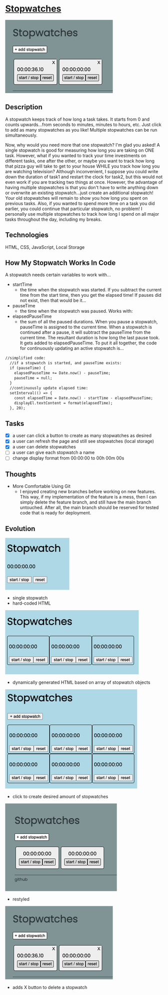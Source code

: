 # [Stopwatches](https://stopwatches.netlify.app/)

![thumbnail](./github_images/v5.png)

## Description

A stopwatch keeps track of how long a task takes. It starts from 0 and counts upwards...from seconds to minutes, minutes to hours, etc. Just click to add as many stopwatches as you like! Multiple stopwatches can be run simultaneously.

Now, why would you need more that one stopwatch? I'm glad you asked! A single stopwatch is good for measuring how long you are taking on ONE task. However, what if you wanted to track your time investments on different tasks, one after the other, or maybe you want to track how long that pizza guy will take to get to your house WHILE you track how long you are watching television? Although inconvenient, I suppose you could write down the duration of task1 and restart the clock for task2, but this would not even work if you are tracking two things at once. However, the advantage of having multiple stopwatches is that you don't have to write anything down or overwrite an existing stopwatch...just create an additional stopwatch! Your old stopwatches will remain to show you how long you spent on previous tasks. Also, if you wanted to spend more time on a task you did earlier, you could continue that particular stopwatch, no problem! I personally use multiple stopwatches to track how long I spend on all major tasks throughout the day, including my breaks.

## Technologies

HTML, CSS, JavaScript, Local Storage

## How My Stopwatch Works In Code

A stopwatch needs certain variables to work with...

- startTime
  - the time when the stopwatch was started. If you subtract the current time from the start time, then you get the elapsed time! If pauses did not exist, then that would be it...
- pauseTime
  - the time when the stopwatch was paused. Works with:
- elapsedPauseTime
  - the sum of all the paused durations. When you pause a stopwatch, pauseTime is assigned to the current time. When a stopwatch is continued after a pause, it will subtract the pauseTime from the current time. The resultant duration is how long the last pause took. It gets added to elapsedPauseTime.
    To put it all together, the code for continuously updating an active stopwatch is...

```
//simplified code:
  //if a stopwatch is started, and pauseTime exists:
  if (pauseTime) {
    elapsedPauseTime += Date.now() - pauseTime;
    pauseTime = null;
  }
  //continuously update elapsed time:
  setInterval(() => {
    const elapsedTime = Date.now() - startTime - elapsedPauseTime;
    displayEl.textContent = format(elapsedTime);
  }, 20);
```

## Tasks

- [x] a user can click a button to create as many stopwatches as desired
- [x] a user can refresh the page and still see stopwatches (local storage)
- [x] a user can delete stopwatches
- [ ] a user can give each stopwatch a name
- [ ] change display format from 00:00:00 to 00h 00m 00s

## Thoughts

- More Comfortable Using Git
  - I enjoyed creating new branches before working on new features. This way, if my implementation of the feature is a mess, then I can simply delete the feature branch, and still have the main branch untouched. After all, the main branch should be reserved for tested code that is ready for deployment.

## Evolution

![version 1](./github_images/v1.png)

- single stopwatch
- hard-coded HTML

![version 2](./github_images/v2.png)

- dynamically generated HTML based on array of stopwatch objects

![version 3](./github_images/v3.png)

- click to create desired amount of stopwatches

![version 4](./github_images/v4.png)

- restyled

![version 5](./github_images/v5.png)

- adds X button to delete a stopwatch
